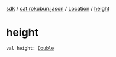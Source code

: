 [sdk](../../index.md) / [cat.rokubun.jason](../index.md) / [Location](index.md) / [height](./height.md)

# height

`val height: `[`Double`](https://kotlinlang.org/api/latest/jvm/stdlib/kotlin/-double/index.html)